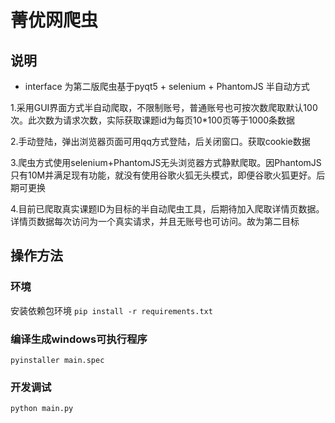 # 菁优网爬虫

## 说明

* interface 为第二版爬虫基于pyqt5 + selenium + PhantomJS 半自动方式

1.采用GUI界面方式半自动爬取，不限制账号，普通账号也可按次数爬取默认100次。此次数为请求次数，实际获取课题id为每页10*100页等于1000条数据

2.手动登陆，弹出浏览器页面可用qq方式登陆，后关闭窗口。获取cookie数据

3.爬虫方式使用selenium+PhantomJS无头浏览器方式静默爬取。因PhantomJS只有10M并满足现有功能，就没有使用谷歌火狐无头模式，即便谷歌火狐更好。后期可更换

4.目前已爬取真实课题ID为目标的半自动爬虫工具，后期待加入爬取详情页数据。详情页数据每次访问为一个真实请求，并且无账号也可访问。故为第二目标

## 操作方法
### 环境
安装依赖包环境
`pip install -r requirements.txt`

### 编译生成windows可执行程序
`pyinstaller main.spec`

### 开发调试
`python main.py`













